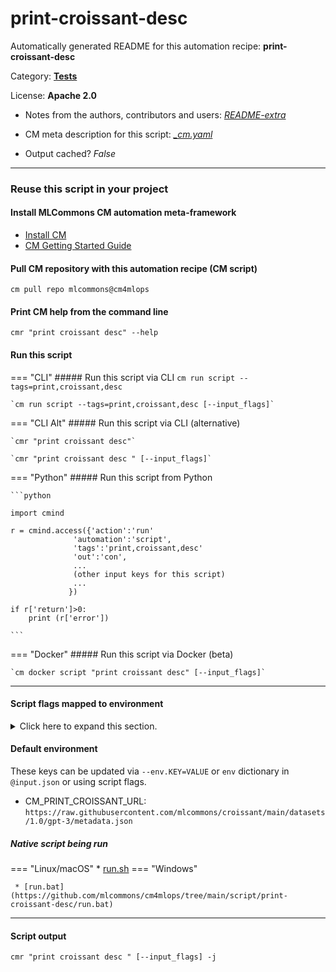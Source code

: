# print-croissant-desc
Automatically generated README for this automation recipe: **print-croissant-desc**

Category: **[Tests](..)**

License: **Apache 2.0**

* Notes from the authors, contributors and users: [*README-extra*](https://github.com/mlcommons/cm4mlops/tree/main/script/print-croissant-desc/README-extra.md)

* CM meta description for this script: *[_cm.yaml](https://github.com/mlcommons/cm4mlops/tree/main/script/print-croissant-desc/_cm.yaml)*
* Output cached? *False*

---
### Reuse this script in your project

#### Install MLCommons CM automation meta-framework

* [Install CM](https://docs.mlcommons.org/ck/install)
* [CM Getting Started Guide](https://docs.mlcommons.org/ck/getting-started/)

#### Pull CM repository with this automation recipe (CM script)

```cm pull repo mlcommons@cm4mlops```

#### Print CM help from the command line

````cmr "print croissant desc" --help````

#### Run this script

=== "CLI"
    ##### Run this script via CLI
    `cm run script --tags=print,croissant,desc`

    `cm run script --tags=print,croissant,desc [--input_flags]`

=== "CLI Alt"
    ##### Run this script via CLI (alternative)

    `cmr "print croissant desc"`

    `cmr "print croissant desc " [--input_flags]`


=== "Python"
    ##### Run this script from Python


    ```python

    import cmind

    r = cmind.access({'action':'run'
                  'automation':'script',
                  'tags':'print,croissant,desc'
                  'out':'con',
                  ...
                  (other input keys for this script)
                  ...
                 })

    if r['return']>0:
        print (r['error'])

    ```


=== "Docker"
    ##### Run this script via Docker (beta)

    `cm docker script "print croissant desc" [--input_flags]`

___


#### Script flags mapped to environment
<details>
<summary>Click here to expand this section.</summary>

* `--url=value`  &rarr;  `CM_PRINT_CROISSANT_URL=value`

**Above CLI flags can be used in the Python CM API as follows:**

```python
r=cm.access({... , "url":...}
```

</details>

#### Default environment


These keys can be updated via `--env.KEY=VALUE` or `env` dictionary in `@input.json` or using script flags.

* CM_PRINT_CROISSANT_URL: `https://raw.githubusercontent.com/mlcommons/croissant/main/datasets/1.0/gpt-3/metadata.json`



##### Native script being run
=== "Linux/macOS"
     * [run.sh](https://github.com/mlcommons/cm4mlops/tree/main/script/print-croissant-desc/run.sh)
=== "Windows"

     * [run.bat](https://github.com/mlcommons/cm4mlops/tree/main/script/print-croissant-desc/run.bat)
___
#### Script output
`cmr "print croissant desc " [--input_flags] -j`